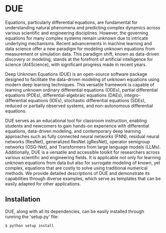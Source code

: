 # DUE

Equations, particularly differential equations, are fundamental for understanding natural phenomena and predicting complex dynamics across various scientific and engineering disciplines. However, the governing equations for many complex systems remain unknown due to intricate underlying mechanisms. Recent advancements in machine learning and data science offer a new paradigm for modeling unknown equations from measurement or simulation data. This paradigm shift, known as data-driven discovery or modeling, stands at the forefront of artificial intelligence for science (AI4Science), with significant progress made in recent years. 

Deep Unknown Equations (DUE) is an open-source software package designed to facilitate the data-driven modeling of unknown equations using modern deep learning techniques. This versatile framework is capable of learning unknown ordinary differential equations (ODEs), partial differential equations (PDEs), differential-algebraic equations (DAEs), integro-differential equations (IDEs), stochastic differential equations (SDEs), reduced or partially observed systems, and non-autonomous differential equations.

DUE serves as an educational tool for classroom instruction, enabling students and newcomers to gain hands-on experience with differential equations, data-driven modeling, and contemporary deep learning approaches such as fully connected neural networks (FNN), residual neural networks (ResNet), generalized ResNet (gResNet), operator semigroup networks (OSG-Net), and Transformers from large language models (LLMs). Additionally, DUE is a versatile and accessible toolkit for researchers across various scientific and engineering fields. It is applicable not only for learning unknown equations from data but also for surrogate modeling of known, yet complex, equations that are costly to solve using traditional numerical methods. We provide detailed descriptions of DUE and demonstrate its capabilities through diverse examples, which serve as templates that can be easily adapted for other applications.

## Installation

DUE, along with all its dependencies, can be easily installed through running the 'setup.py' file:

``` sh
$ python setup install
```